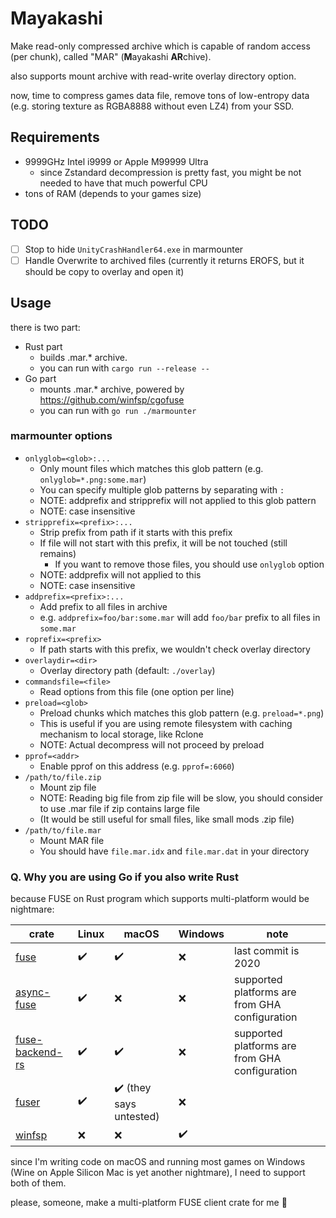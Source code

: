# Mayakashi

Make read-only compressed archive which is capable of random access (per chunk), called "MAR" (**M**ayakashi **AR**chive).

also supports mount archive with read-write overlay directory option.

now, time to compress games data file, remove tons of low-entropy data (e.g. storing texture as RGBA8888 without even LZ4) from your SSD.

## Requirements

* 9999GHz Intel i9999 or Apple M99999 Ultra
  * since Zstandard decompression is pretty fast, you might be not needed to have that much powerful CPU
* tons of RAM (depends to your games size)

## TODO

- [ ] Stop to hide `UnityCrashHandler64.exe` in marmounter
- [ ] Handle Overwrite to archived files (currently it returns EROFS, but it should be copy to overlay and open it)

## Usage

there is two part:
* Rust part
  * builds .mar.* archive.
  * you can run with `cargo run --release --`
* Go part
  * mounts .mar.* archive, powered by https://github.com/winfsp/cgofuse
  * you can run with `go run ./marmounter`

### marmounter options

* `onlyglob=<glob>:...`
  * Only mount files which matches this glob pattern (e.g. `onlyglob=*.png:some.mar`)
  * You can specify multiple glob patterns by separating with `:`
  * NOTE: addprefix and stripprefix will not applied to this glob pattern
  * NOTE: case insensitive
* `stripprefix=<prefix>:...`
  * Strip prefix from path if it starts with this prefix
  * If file will not start with this prefix, it will be not touched (still remains)
    * If you want to remove those files, you should use `onlyglob` option
  * NOTE: addprefix will not applied to this
  * NOTE: case insensitive
* `addprefix=<prefix>:...`
  * Add prefix to all files in archive
  * e.g. `addprefix=foo/bar:some.mar` will add `foo/bar` prefix to all files in `some.mar`
* `roprefix=<prefix>`
  * If path starts with this prefix, we wouldn't check overlay directory
* `overlaydir=<dir>` 
  * Overlay directory path (default: `./overlay`)
* `commandsfile=<file>`
  * Read options from this file (one option per line)
* `preload=<glob>`
   * Preload chunks which matches this glob pattern (e.g. `preload=*.png`)
   * This is useful if you are using remote filesystem with caching mechanism to local storage, like Rclone
   * NOTE: Actual decompress will not proceed by preload
* `pprof=<addr>`
  * Enable pprof on this address (e.g. `pprof=:6060`)
* `/path/to/file.zip`
  * Mount zip file
  * NOTE: Reading big file from zip file will be slow, you should consider to use .mar file if zip contains large file
  * (It would be still useful for small files, like small mods .zip file)
* `/path/to/file.mar`
  * Mount MAR file
  * You should have `file.mar.idx` and `file.mar.dat` in your directory

### Q. Why you are using Go if you also write Rust

because FUSE on Rust program which supports multi-platform would be nightmare:

| crate | Linux | macOS | Windows | note |
| --- | --- | --- | --- | --- |
| [fuse](https://github.com/zargony/fuse-rs) | :heavy_check_mark: | :heavy_check_mark: | :x: | last commit is 2020 |
| [async-fuse](https://github.com/udoprog/async-fuse) | :heavy_check_mark: | :x: | :x: | supported platforms are from GHA configuration |
| [fuse-backend-rs](https://github.com/cloud-hypervisor/fuse-backend-rs) | :heavy_check_mark: | :heavy_check_mark: | :x: | supported platforms are from GHA configuration |
| [fuser](https://github.com/cberner/fuser) | :heavy_check_mark: | :heavy_check_mark: (they says untested) | :x: | |
| [winfsp](https://github.com/SnowflakePowered/winfsp-rs) | :x: | :x: | :heavy_check_mark: | |

since I'm writing code on macOS and running most games on Windows (Wine on Apple Silicon Mac is yet another nightmare), I need to support both of them.

please, someone, make a multi-platform FUSE client crate for me 🥺
